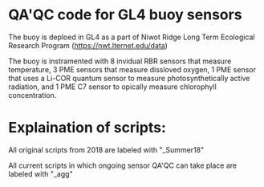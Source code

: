# QA'QC code for GL4 buoy sensors 
The buoy is deploed in GL4 as a part of Niwot Ridge Long Term Ecological Research Program (https://nwt.lternet.edu/data)

The buoy is instramented with 8 invidual RBR sensors that measure temperature, 3 PME sensors that measure dissloved oxygen, 1 PME sensor that uses a Li-COR quantum sensor to measure photosynthetically active radiation, and 1 PME C7 sensor to opically measure chlorophyll concentration. 

# Explaination of scripts:
  All original scripts from 2018 are labeled with "_Summer18"
  
  All current scripts in which ongoing sensor QA'QC can take place are labeled with "_agg"

